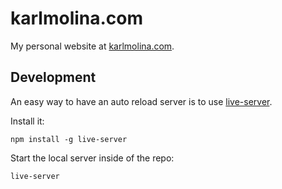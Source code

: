 # karlmolina.com

My personal website at [karlmolina.com](https://karlmolina.com).

## Development

An easy way to have an auto reload server is to use [live-server](https://www.npmjs.com/package/live-server).

Install it:

```
npm install -g live-server
```

Start the local server inside of the repo:

```
live-server
```
